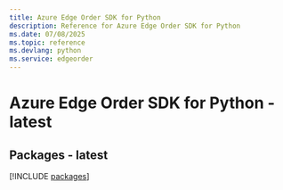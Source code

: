 ```yaml
---
title: Azure Edge Order SDK for Python
description: Reference for Azure Edge Order SDK for Python
ms.date: 07/08/2025
ms.topic: reference
ms.devlang: python
ms.service: edgeorder
---
```

# Azure Edge Order SDK for Python - latest
## Packages - latest
[!INCLUDE [packages](edge-order-index.md)]